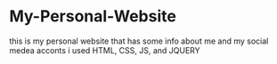 # My-Personal-Website
this is my personal website that has some info about me and my social medea acconts
i used HTML, CSS, JS, and JQUERY
